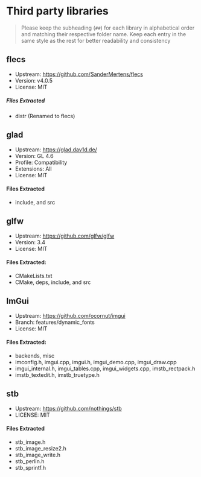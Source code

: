 # Third party libraries

> Please keep the subheading (```##```) for each library in alphabetical order
> and matching their respective folder name. Keep each entry in the same style
> as the rest for better readability and consistency

## flecs

* Upstream: https://github.com/SanderMertens/flecs
* Version: v4.0.5
* License: MIT

##### Files Extracted

* distr (Renamed to flecs)

## glad

* Upstream: https://glad.dav1d.de/
* Version: GL 4.6
* Profile: Compatibility
* Extensions: All
* License: MIT

#### Files Extracted

* include, and src

## glfw

* Upstream: https://github.com/glfw/glfw
* Version: 3.4
* License: MIT

#### Files Extracted:

* CMakeLists.txt
* CMake, deps, include, and src 


## ImGui

* Upstream: https://github.com/ocornut/imgui
* Branch: features/dynamic_fonts
* License: MIT

#### Files Extracted:

* backends, misc
* imconfig.h, imgui.cpp, imgui.h, imgui_demo.cpp, imgui_draw.cpp
* imgui_internal.h, imgui_tables.cpp, imgui_widgets.cpp, imstb_rectpack.h
* imstb_textedit.h, imstb_truetype.h


## stb

* Upstream: https://github.com/nothings/stb
* LICENSE: MIT

#### Files Extracted

* stb_image.h
* stb_image_resize2.h
* stb_image_write.h
* stb_perlin.h
* stb_sprintf.h
